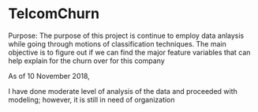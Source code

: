 # TelcomChurn

Purpose: The purpose of this project is continue to employ data anlaysis while going through motions of classification techniques. The main objective is to figure out if we can find the major feature variables that can help explain for the churn over for this company


As of 10 November 2018,

I have done moderate level of analysis of the data and proceeded with modeling; however, it is still in need of organization
